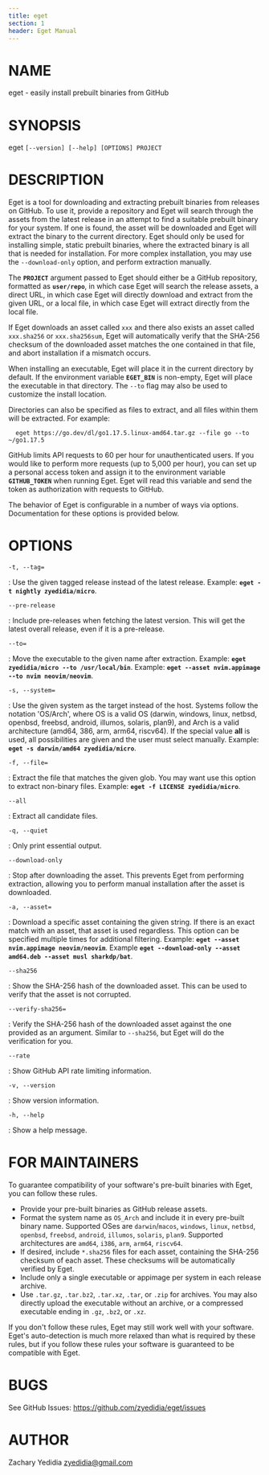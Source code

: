 ```yaml
---
title: eget
section: 1
header: Eget Manual
---
```


# NAME
  eget - easily install prebuilt binaries from GitHub

# SYNOPSIS
  eget `[--version] [--help] [OPTIONS] PROJECT`

# DESCRIPTION
  Eget is a tool for downloading and extracting prebuilt binaries from releases
  on GitHub. To use it, provide a repository and Eget will search through the
  assets from the latest release in an attempt to find a suitable prebuilt
  binary for your system. If one is found, the asset will be downloaded and
  Eget will extract the binary to the current directory. Eget should only be
  used for installing simple, static prebuilt binaries, where the extracted
  binary is all that is needed for installation. For more complex installation,
  you may use the `--download-only` option, and perform extraction manually.

  The **`PROJECT`** argument passed to Eget should either be a GitHub
  repository, formatted as **`user/repo`**, in which case Eget will search the
  release assets, a direct URL, in which case Eget will directly download and
  extract from the given URL, or a local file, in which case Eget will extract
  directly from the local file.

  If Eget downloads an asset called `xxx` and there also exists an asset called
  `xxx.sha256` or `xxx.sha256sum`, Eget will automatically verify that the
  SHA-256 checksum of the downloaded asset matches the one contained in that
  file, and abort installation if a mismatch occurs.

  When installing an executable, Eget will place it in the current directory by
  default. If the environment variable **`EGET_BIN`** is non-empty, Eget will
  place the executable in that directory. The `--to` flag may also be used to
  customize the install location.

  Directories can also be specified as files to extract, and all files within
  them will be extracted. For example:

      eget https://go.dev/dl/go1.17.5.linux-amd64.tar.gz --file go --to ~/go1.17.5

  GitHub limits API requests to 60 per hour for unauthenticated users. If you
  would like to perform more requests (up to 5,000 per hour), you can set up a
  personal access token and assign it to the environment variable
  **`GITHUB_TOKEN`** when running Eget. Eget will read this variable and send
  the token as authorization with requests to GitHub.

  The behavior of Eget is configurable in a number of ways via options.
  Documentation for these options is provided below.

# OPTIONS
  `-t, --tag=`

:    Use the given tagged release instead of the latest release. Example: **`eget -t nightly zyedidia/micro`**.

  `--pre-release`

:    Include pre-releases when fetching the latest version. This will get the latest overall release, even if it is a pre-release.

  `--to=`

:    Move the executable to the given name after extraction. Example: **`eget zyedidia/micro --to /usr/local/bin`**. Example: **`eget --asset nvim.appimage --to nvim neovim/neovim`**.

  `-s, --system=`

:    Use the given system as the target instead of the host. Systems follow the notation 'OS/Arch', where OS is a valid OS (darwin, windows, linux, netbsd, openbsd, freebsd, android, illumos, solaris, plan9), and Arch is a valid architecture (amd64, 386, arm, arm64, riscv64). If the special value **all** is used, all possibilities are given and the user must select manually. Example: **`eget -s darwin/amd64 zyedidia/micro`**.

  `-f, --file=`

:    Extract the file that matches the given glob. You may want use this option to extract non-binary files. Example: **`eget -f LICENSE zyedidia/micro`**.

  `--all`

:    Extract all candidate files.

  `-q, --quiet`

:    Only print essential output.

  `--download-only`

:    Stop after downloading the asset. This prevents Eget from performing extraction, allowing you to perform manual installation after the asset is downloaded.

  `-a, --asset=`

:    Download a specific asset containing the given string. If there is an exact match with an asset, that asset is used regardless. This option can be specified multiple times for additional filtering. Example: **`eget --asset nvim.appimage neovim/neovim`**. Example **`eget --download-only --asset amd64.deb --asset musl sharkdp/bat`**.

  `--sha256`

:    Show the SHA-256 hash of the downloaded asset. This can be used to verify that the asset is not corrupted.

  `--verify-sha256=`

:    Verify the SHA-256 hash of the downloaded asset against the one provided as an argument. Similar to `--sha256`, but Eget will do the verification for you.

  `--rate`

:    Show GitHub API rate limiting information.

  `-v, --version`

:    Show version information.

  `-h, --help`

:    Show a help message.

# FOR MAINTAINERS

To guarantee compatibility of your software's pre-built binaries with Eget, you
can follow these rules.

* Provide your pre-built binaries as GitHub release assets.
* Format the system name as `OS_Arch` and include it in every pre-built binary
  name. Supported OSes are `darwin`/`macos`, `windows`, `linux`, `netbsd`, `openbsd`,
  `freebsd`, `android`, `illumos`, `solaris`, `plan9`. Supported architectures
  are `amd64`, `i386`, `arm`, `arm64`, `riscv64`.
* If desired, include `*.sha256` files for each asset, containing the SHA-256
  checksum of each asset. These checksums will be automatically verified by
  Eget.
* Include only a single executable or appimage per system in each release archive.
* Use `.tar.gz`, `.tar.bz2`, `.tar.xz`, `.tar`, or `.zip` for archives. You may
  also directly upload the executable without an archive, or a compressed
  executable ending in `.gz`, `.bz2`, or `.xz`.

If you don't follow these rules, Eget may still work well with your software.
Eget's auto-detection is much more relaxed than what is required by these
rules, but if you follow these rules your software is guaranteed to be
compatible with Eget.

# BUGS

See GitHub Issues: <https://github.com/zyedidia/eget/issues>

# AUTHOR

Zachary Yedidia <zyedidia@gmail.com>
